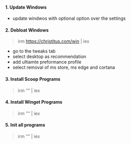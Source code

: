 #### 1. Update Windows

- update windwos with optional option over the settings

#### 2. Debloat Windows

> irm https://christitus.com/win | iex

- go to the tweaks tab
- select desktop as recommendation
- add ultiamte preformance profile
- select removal of ms store, ms edge and cortana

#### 3. Install Scoop Programs

> irm "" | iex

#### 4. Install Winget Programs

> irm "" | iex

#### 5. Init all programs

> irm "" | iex
